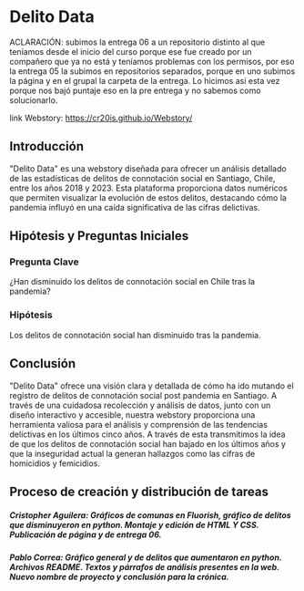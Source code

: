 # Delito Data
ACLARACIÓN: subimos la entrega 06 a un repositorio distinto al que teníamos desde el inicio del curso porque ese fue creado por un compañero que ya no está y teníamos problemas con los permisos, por eso la entrega 05 la subimos en repositorios separados, porque en uno subimos la página y en el grupal la carpeta de la entrega. Lo hicimos así esta vez porque nos bajó puntaje eso en la pre entrega y no sabemos como solucionarlo. 

link Webstory: https://cr20is.github.io/Webstory/

## Introducción
"Delito Data" es una webstory diseñada para ofrecer un análisis detallado de las estadísticas de delitos de connotación social en Santiago, Chile, entre los años 2018 y 2023. Esta plataforma proporciona datos numéricos que permiten visualizar la evolución de estos delitos, destacando cómo la pandemia influyó en una caída significativa de las cifras delictivas. 
## Hipótesis y Preguntas Iniciales
### Pregunta Clave
¿Han disminuido los delitos de connotación social en Chile tras la pandemia?
### Hipótesis
Los delitos de connotación social han disminuido tras la pandemia. 

## Conclusión
"Delito Data" ofrece una visión clara y detallada de cómo ha ido mutando el registro de delitos de connotación social post pandemia en Santiago. A través de una cuidadosa recolección y análisis de datos, junto con un diseño interactivo y accesible, nuestra webstory proporciona una herramienta valiosa para el análisis y comprensión de las tendencias delictivas en los últimos cinco años. A través de esta transmitimos la idea de que los delitos de connotación social han bajado en los últimos años y que la inseguridad actual la generan hallazgos como las cifras de homicidios y femicidios.

## Proceso de creación y distribución de tareas

##### Cristopher Aguilera: Gráficos de comunas en Fluorish, gráfico de delitos que disminuyeron en python. Montaje y edición de HTML Y CSS. Publicación de página y de entrega 06.

##### Pablo Correa: Gráfico general y de delitos que aumentaron en python. Archivos README. Textos y párrafos de análisis presentes en la web. Nuevo nombre de proyecto y conclusión para la crónica.
